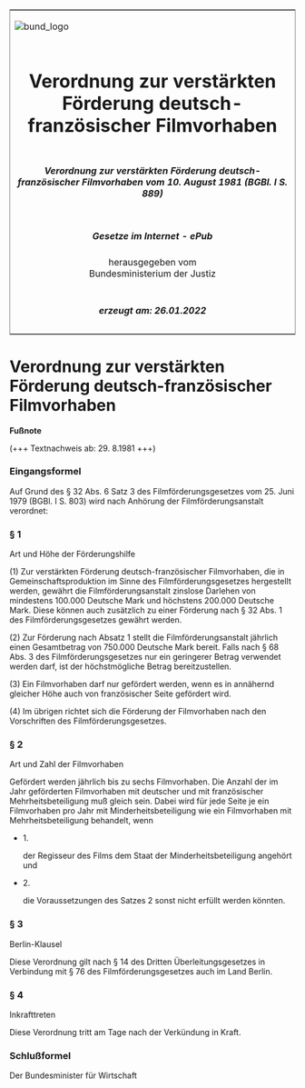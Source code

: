 <span id="DECKBLATT.html"></span>

<table border="0" frame="border" width="100%">

<tr valign="top">

<td align="left">

![bund\_logo](BfJ_2021_Web_de_de.gif)

</td>

<td align="right">

 

</td>

</tr>

<tr align="center" valign="middle">

<td colspan="2">

# Verordnung zur verstärkten Förderung deutsch-französischer Filmvorhaben

</td>

</tr>

<tr align="center" valign="middle">

<td colspan="2">

##### Verordnung zur verstärkten Förderung deutsch-französischer Filmvorhaben vom 10. August 1981 (BGBl. I S. 889)

</td>

</tr>

<tr align="center" valign="middle">

<td colspan="2">

  
  

##### Gesetze im Internet - ePub  
  
herausgegeben vom  
Bundesministerium der Justiz

</td>

</tr>

<tr align="center" valign="bottom">

<td colspan="2">

  
  

##### erzeugt am: 26.01.2022

</td>

</tr>

</table>

<span id="BJNR008890981.html"></span>

# Verordnung zur verstärkten Förderung deutsch-französischer Filmvorhaben

<div>

  
**Fußnote**

<div class="jnhtml">

<div>

<div class="jurAbsatz">

(+++ Textnachweis ab: 29. 8.1981 +++)

</div>

</div>

</div>

</div>

<span id="BJNR008890981BJNE000100317.html"></span>

### Eingangsformel  

<div>

<div class="jnhtml">

<div>

<div class="jurAbsatz">

Auf Grund des § 32 Abs. 6 Satz 3 des Filmförderungsgesetzes vom 25. Juni
1979 (BGBl. I S. 803) wird nach Anhörung der Filmförderungsanstalt
verordnet:

</div>

</div>

</div>

</div>

<span id="BJNR008890981BJNE000200317.html"></span>

### § 1  
Art und Höhe der Förderungshilfe

<div>

<div class="jnhtml">

<div>

<div class="jurAbsatz">

(1) Zur verstärkten Förderung deutsch-französischer Filmvorhaben, die in
Gemeinschaftsproduktion im Sinne des Filmförderungsgesetzes hergestellt
werden, gewährt die Filmförderungsanstalt zinslose Darlehen von
mindestens 100.000 Deutsche Mark und höchstens 200.000 Deutsche Mark.
Diese können auch zusätzlich zu einer Förderung nach § 32 Abs. 1 des
Filmförderungsgesetzes gewährt werden.

</div>

<div class="jurAbsatz">

(2) Zur Förderung nach Absatz 1 stellt die Filmförderungsanstalt
jährlich einen Gesamtbetrag von 750.000 Deutsche Mark bereit. Falls
nach § 68 Abs. 3 des Filmförderungsgesetzes nur ein geringerer Betrag
verwendet werden darf, ist der höchstmögliche Betrag bereitzustellen.

</div>

<div class="jurAbsatz">

(3) Ein Filmvorhaben darf nur gefördert werden, wenn es in annähernd
gleicher Höhe auch von französischer Seite gefördert wird.

</div>

<div class="jurAbsatz">

(4) Im übrigen richtet sich die Förderung der Filmvorhaben nach den
Vorschriften des Filmförderungsgesetzes.

</div>

</div>

</div>

</div>

<span id="BJNR008890981BJNE000300317.html"></span>

### § 2  
Art und Zahl der Filmvorhaben

<div>

<div class="jnhtml">

<div>

<div class="jurAbsatz">

Gefördert werden jährlich bis zu sechs Filmvorhaben. Die Anzahl der im
Jahr geförderten Filmvorhaben mit deutscher und mit französischer
Mehrheitsbeteiligung muß gleich sein. Dabei wird für jede Seite je ein
Filmvorhaben pro Jahr mit Minderheitsbeteiligung wie ein Filmvorhaben
mit Mehrheitsbeteiligung behandelt, wenn

  - 1\.
    
    <div style="">
    
    der Regisseur des Films dem Staat der Minderheitsbeteiligung
    angehört und
    
    </div>

  - 2\.
    
    <div style="">
    
    die Voraussetzungen des Satzes 2 sonst nicht erfüllt werden könnten.
    
    </div>

</div>

</div>

</div>

</div>

<span id="BJNR008890981BJNE000400317.html"></span>

### § 3  
Berlin-Klausel

<div>

<div class="jnhtml">

<div>

<div class="jurAbsatz">

Diese Verordnung gilt nach § 14 des Dritten Überleitungsgesetzes in
Verbindung mit § 76 des Filmförderungsgesetzes auch im Land Berlin.

</div>

</div>

</div>

</div>

<span id="BJNR008890981BJNE000500317.html"></span>

### § 4  
Inkrafttreten

<div>

<div class="jnhtml">

<div>

<div class="jurAbsatz">

Diese Verordnung tritt am Tage nach der Verkündung in Kraft.

</div>

</div>

</div>

</div>

<span id="BJNR008890981BJNE000600317.html"></span>

### Schlußformel  

<div>

<div class="jnhtml">

<div>

<div class="jurAbsatz">

<span class="SP">Der Bundesminister für Wirtschaft</span>

</div>

</div>

</div>

</div>
